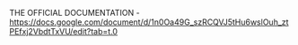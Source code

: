 THE OFFICIAL DOCUMENTATION - https://docs.google.com/document/d/1n0Oa49G_szRCQVJ5tHu6wslOuh_ztPEfxj2VbdtTxVU/edit?tab=t.0
